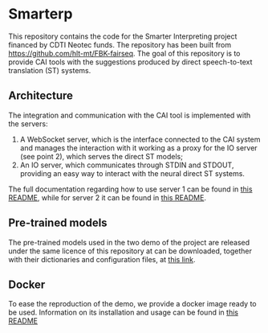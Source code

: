 # Smarterp

This repository contains the code for the Smarter Interpreting project financed by CDTI Neotec funds.
The repository has been built from https://github.com/hlt-mt/FBK-fairseq.
The goal of this repository is to provide CAI tools with the suggestions produced by direct speech-to-text
translation (ST) systems.

## Architecture

The integration and communication with the CAI tool is implemented with the servers:

 1. A WebSocket server, which is the interface connected to the CAI system and manages the interaction with it
    working as a proxy for the IO server (see point 2), which serves the direct ST models;
 2. An IO server, which communicates through STDIN and STDOUT, providing an easy way to interact with the neural
    direct ST systems.


The full documentation regarding how to use server 1 can be found in [this README](websocket_server/README.md#api),
while for server 2 it can be found in [this README](api/README.md).

## Pre-trained models

The pre-trained models used in the two demo of the project are released under the same licence of this repository
at can be downloaded, together with their dictionaries and configuration files,
at [this link](https://drive.google.com/file/d/1B9_k0SFWe448ZPeB_scSfCR1XvTbSsdL/view?usp=sharing).


## Docker

To ease the reproduction of the demo, we provide a docker image ready to be used. Information on its installation and usage can be found in [this README](docker/README.md)

